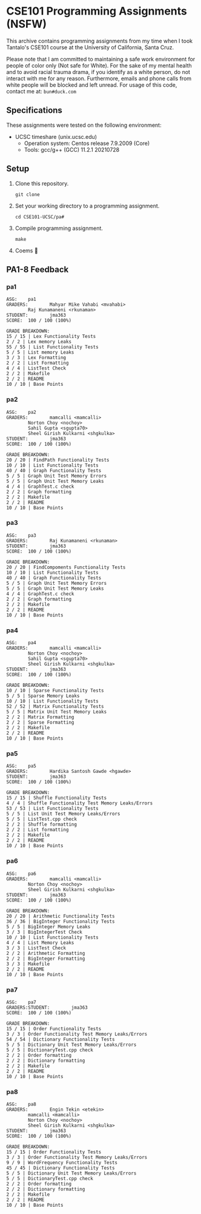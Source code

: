 
# CSE101 Programming Assignments (NSFW)

This archive contains programming assignments from my time when I took Tantalo's CSE101 course at the University of California, Santa Cruz.

Please note that I am committed to maintaining a safe work environment for people of color only (Not safe for White). For the sake of my mental health and to avoid racial trauma drama, if you identify as a white person, do not interact with me for any reason. Furthermore, emails and phone calls from white people will be blocked and left unread. For usage of this code, contact me at: `bun#duck.com`

## Specifications
These assignments were tested on the following environment:

- UCSC timeshare (unix.ucsc.edu)
  - Operation system: Centos release 7.9.2009 (Core)
  - Tools: gcc/g++ (GCC) 11.2.1 20210728
## Setup

1. Clone this repository.
   ```
   git clone 
   ```

2. Set your working directory to a programming assignment.
   ```
   cd CSE101-UCSC/pa#
   ```

3. Compile programming assignment.
   ```
   make
   ```

4. Coems 🤑
## PA1-8 Feedback

### pa1
```
ASG:    pa1
GRADERS:        Mahyar Mike Vahabi <mvahabi>
        Raj Kunamaneni <rkunaman>
STUDENT:        jma363
SCORE:  100 / 100 (100%)

GRADE BREAKDOWN:
15 / 15 | Lex Functionality Tests
2 / 2 | Lex memory Leaks
55 / 55 | List Functionality Tests
5 / 5 | List memory Leaks
3 / 3 | Lex Formatting
2 / 2 | List Formatting
4 / 4 | ListTest Check
2 / 2 | Makefile
2 / 2 | README
10 / 10 | Base Points
```

### pa2
```
ASG:    pa2
GRADERS:        mamcalli <mamcalli>
        Norton Choy <nochoy>
        Sahil Gupta <sgupta70>
        Sheel Girish Kulkarni <shgkulka>
STUDENT:        jma363
SCORE:  100 / 100 (100%)

GRADE BREAKDOWN:
20 / 20 | FindPath Functionality Tests
10 / 10 | List Functionality Tests
40 / 40 | Graph Functionality Tests
5 / 5 | Graph Unit Test Memory Errors
5 / 5 | Graph Unit Test Memory Leaks
4 / 4 | GraphTest.c check
2 / 2 | Graph formatting
2 / 2 | Makefile
2 / 2 | README
10 / 10 | Base Points
```

### pa3
```
ASG:    pa3
GRADERS:        Raj Kunamaneni <rkunaman>
STUDENT:        jma363
SCORE:  100 / 100 (100%)

GRADE BREAKDOWN:
20 / 20 | FindCompoments Functionality Tests
10 / 10 | List Functionality Tests
40 / 40 | Graph Functionality Tests
5 / 5 | Graph Unit Test Memory Errors
5 / 5 | Graph Unit Test Memory Leaks
4 / 4 | GraphTest.c check
2 / 2 | Graph formatting
2 / 2 | Makefile
2 / 2 | README
10 / 10 | Base Points
```

### pa4
```
ASG:    pa4
GRADERS:        mamcalli <mamcalli>
        Norton Choy <nochoy>
        Sahil Gupta <sgupta70>
        Sheel Girish Kulkarni <shgkulka>
STUDENT:        jma363
SCORE:  100 / 100 (100%)

GRADE BREAKDOWN:
10 / 10 | Sparse Functionality Tests
5 / 5 | Sparse Memory Leaks
10 / 10 | List Functionality Tests
52 / 52 | Matrix Functionality Tests
5 / 5 | Matrix Unit Test Memory Leaks
2 / 2 | Matrix Formatting
2 / 2 | Sparse Formatting
2 / 2 | Makefile
2 / 2 | README
10 / 10 | Base Points
```

### pa5
```
ASG:    pa5
GRADERS:        Hardika Santosh Gawde <hgawde>
STUDENT:        jma363
SCORE:  100 / 100 (100%)

GRADE BREAKDOWN:
15 / 15 | Shuffle Functionality Tests
4 / 4 | Shuffle Functionality Test Memory Leaks/Errors
53 / 53 | List Functionality Tests
5 / 5 | List Unit Test Memory Leaks/Errors
5 / 5 | ListTest.cpp check
2 / 2 | Shuffle formatting
2 / 2 | List formatting
2 / 2 | Makefile
2 / 2 | README
10 / 10 | Base Points
```

### pa6
```
ASG:    pa6
GRADERS:        mamcalli <mamcalli>
        Norton Choy <nochoy>
        Sheel Girish Kulkarni <shgkulka>
STUDENT:        jma363
SCORE:  100 / 100 (100%)

GRADE BREAKDOWN:
20 / 20 | Arithmetic Functionality Tests
36 / 36 | BigInteger Functionality Tests
5 / 5 | BigInteger Memory Leaks
3 / 3 | BigIntegerTest Check
10 / 10 | List Functionality Tests
4 / 4 | List Memory Leaks
3 / 3 | ListTest Check
2 / 2 | Arithmetic Formatting
2 / 2 | BigInteger Formatting
3 / 3 | Makefile
2 / 2 | README
10 / 10 | Base Points
```

### pa7
```
ASG:    pa7
GRADERS:STUDENT:        jma363
SCORE:  100 / 100 (100%)

GRADE BREAKDOWN:
15 / 15 | Order Functionality Tests
3 / 3 | Order Functionality Test Memory Leaks/Errors
54 / 54 | Dictionary Functionality Tests
5 / 5 | Dictionary Unit Test Memory Leaks/Errors
5 / 5 | DictionaryTest.cpp check
2 / 2 | Order formatting
2 / 2 | Dictionary formatting
2 / 2 | Makefile
2 / 2 | README
10 / 10 | Base Points
```

### pa8
```
ASG:    pa8
GRADERS:        Engin Tekin <etekin>
        mamcalli <mamcalli>
        Norton Choy <nochoy>
        Sheel Girish Kulkarni <shgkulka>
STUDENT:        jma363
SCORE:  100 / 100 (100%)

GRADE BREAKDOWN:
15 / 15 | Order Functionality Tests
3 / 3 | Order Functionality Test Memory Leaks/Errors
9 / 9 | WordFrequency Functionality Tests
45 / 45 | Dictionary Functionality Tests
5 / 5 | Dictionary Unit Test Memory Leaks/Errors
5 / 5 | DictionaryTest.cpp check
2 / 2 | Order formatting
2 / 2 | Dictionary formatting
2 / 2 | Makefile
2 / 2 | README
10 / 10 | Base Points
```